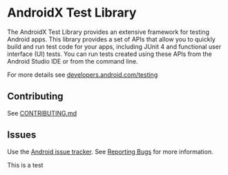 # AndroidX Test Library

The AndroidX Test Library provides an extensive framework for testing Android apps. This library provides a set of APIs that allow you to quickly build and run test code for your apps, including JUnit 4 and functional user interface (UI) tests. You can run tests created using these APIs from the Android Studio IDE or from the command line.

For more details see [developers.android.com/testing](https://developers.android.com/testing)

## Contributing

See [CONTRIBUTING.md](https://github.com/android/android-test/blob/master/CONTRIBUTING.md)

## Issues
Use the [Android issue tracker](http://issuetracker.google.com/issues?q=componentid:192735%2B). See [Reporting Bugs](https://source.android.com/setup/contribute/report-bugs) for more information.

This is a test

